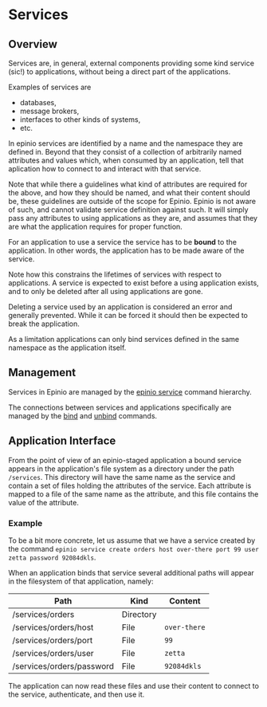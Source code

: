 # Services

## Overview

Services are, in general, external components providing some kind service (sic!) to
applications, without being a direct part of the applications.

Examples of services are

  - databases,
  - message brokers,
  - interfaces to other kinds of systems,
  - etc.

In epinio services are identified by a name and the namespace they are defined in. Beyond
that they consist of a collection of arbitrarily named attributes and values which, when
consumed by an application, tell that aplication how to connect to and interact with that
service.

Note that while there a guidelines what kind of attributes are required for the above, and
how they should be named, and what their content should be, these guidelines are outside
of the scope for Epinio. Epinio is not aware of such, and cannot validate service
definition against such. It will simply pass any attributes to using applications as they
are, and assumes that they are what the application requires for proper function.

For an application to use a service the service has to be __bound__ to the application. In
other words, the application has to be made aware of the service.

Note how this constrains the lifetimes of services with respect to applications. A service
is expected to exist before a using application exists, and to only be deleted after all
using applications are gone.

Deleting a service used by an application is considered an error and generally
prevented. While it can be forced it should then be expected to break the application.

As a limitation applications can only bind services defined in the same namespace as the
application itself.

## Management

Services in Epinio are managed by the [epinio service](cli/epinio_service.md)
command hierarchy.

The connections between services and applications specifically are managed by the
[bind](cli/epinio_service_bind.md) and [unbind](cli/epinio_service_unbind.md) commands.

## Application Interface

From the point of view of an epinio-staged application a bound service appears in the
application's file system as a directory under the path `/services`. This directory will
have the same name as the service and contain a set of files holding the attributes of the
service. Each attribute is mapped to a file of the same name as the attribute, and this
file contains the value of the attribute.

### Example

To be a bit more concrete, let us assume that we have a service created by the command
`epinio service create orders host over-there port 99 user zetta password 92084dkls`.

When an application binds that service several additional paths will appear in the
filesystem of that application, namely:

|Path				|Kind		|Content	|
|---				|---		|---		|
|/services/orders		|Directory	|		|
|/services/orders/host		|File		|`over-there`	|
|/services/orders/port		|File		|`99`		|
|/services/orders/user		|File		|`zetta`	|
|/services/orders/password	|File		|`92084dkls`	|

The application can now read these files and use their content to connect to the service,
authenticate, and then use it.
